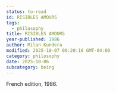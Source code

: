```yaml
---
status: to-read
id: RISIBLES AMOURS
tags:
  - philosophy
title: RISIBLES AMOURS
year-published: 1986
author: Milan Kundera
modified: 2025-10-07 00:20:18 GMT-04:00
category: philosophy
date: 2025-10-06
subcategory: being
---
```


French edition, 1986.
